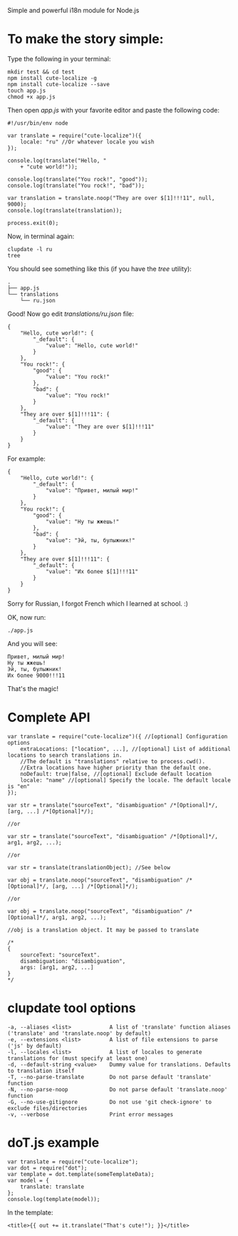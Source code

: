 Simple and powerful i18n module for Node.js


To make the story simple:
=========================

Type the following in your terminal:

```
mkdir test && cd test
npm install cute-localize -g
npm install cute-localize --save
touch app.js
chmod +x app.js
```

Then open *app.js* with your favorite editor and paste the following code:

```
#!/usr/bin/env node

var translate = require("cute-localize")({
    locale: "ru" //Or whatever locale you wish
});

console.log(translate("Hello, "
    + "cute world!"));

console.log(translate("You rock!", "good"));
console.log(translate("You rock!", "bad"));

var translation = translate.noop("They are over $[1]!!!11", null, 9000);
console.log(translate(translation));

process.exit(0);
```

Now, in terminal again:

```
clupdate -l ru
tree
```

You should see something like this (if you have the *tree* utility):

```
.
├── app.js
└── translations
    └── ru.json
```

Good! Now go edit *translations/ru.json* file:

```
{
    "Hello, cute world!": {
        "_default": {
            "value": "Hello, cute world!"
        }
    },
    "You rock!": {
        "good": {
            "value": "You rock!"
        },
        "bad": {
            "value": "You rock!"
        }
    },
    "They are over $[1]!!!11": {
        "_default": {
            "value": "They are over $[1]!!!11"
        }
    }
}
```

For example:

```
{
    "Hello, cute world!": {
        "_default": {
            "value": "Привет, милый мир!"
        }
    },
    "You rock!": {
        "good": {
            "value": "Ну ты жжешь!"
        },
        "bad": {
            "value": "Эй, ты, булыжник!"
        }
    },
    "They are over $[1]!!!11": {
        "_default": {
            "value": "Их более $[1]!!!11"
        }
    }
}
```

Sorry for Russian, I forgot French which I learned at school. :)

OK, now run:

```
./app.js
```

And you will see:
```
Привет, милый мир!
Ну ты жжешь!
Эй, ты, булыжник!
Их более 9000!!!11
```

That's the magic!

Complete API
============

```
var translate = require("cute-localize")({ //[optional] Configuration options
    extraLocations: ["location", ...], //[optional] List of additional locations to search translations in.
    //The default is "translations" relative to process.cwd().
    //Extra locations have higher priority than the default one.
    noDefault: true|false, //[optional] Exclude default location
    locale: "name" //[optional] Specify the locale. The default locale is "en"
});
```

```
var str = translate("sourceText", "disambiguation" /*[Optional]*/, [arg, ...] /*[Optional]*/);

//or

var str = translate("sourceText", "disambiguation" /*[Optional]*/, arg1, arg2, ...);

//or

var str = translate(translationObject); //See below
```

```
var obj = translate.noop("sourceText", "disambiguation" /*[Optional]*/, [arg, ...] /*[Optional]*/);

//or

var obj = translate.noop("sourceText", "disambiguation" /*[Optional]*/, arg1, arg2, ...);

//obj is a translation object. It may be passed to translate

/*
{
    sourceText: "sourceText".
    disambiguation: "disambiguation",
    args: [arg1, arg2, ...]
}
*/
```

clupdate tool options
=====================

```
-a, --aliases <list>            A list of 'translate' function aliases ('translate' and 'translate.noop' by default)
-e, --extensions <list>         A list of file extensions to parse ('js' by default)
-l, --locales <list>            A list of locales to generate translations for (must specify at least one)
-d, --default-string <value>    Dummy value for translations. Defaults to translation itself
-T, --no-parse-translate        Do not parse default 'translate' function
-N, --no-parse-noop             Do not parse default 'translate.noop' function
-G, --no-use-gitignore          Do not use 'git check-ignore' to exclude files/directories
-v, --verbose                   Print error messages
```

doT.js example
==============

```
var translate = require("cute-localize");
var dot = require("dot");
var template = dot.template(someTemplateData);
var model = {
    translate: translate
};
console.log(template(model));
```

In the template:

```
<title>{{ out += it.translate("That's cute!"); }}</title>
```
